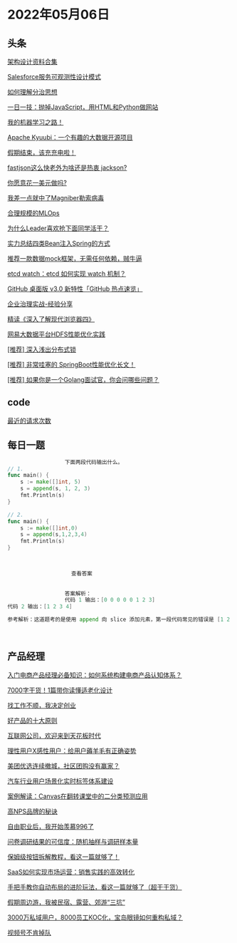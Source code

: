 # 2022年05月06日
## 头条

[架构设计资料合集](https://toutiao.io/k/iqlrz7b)

[Salesforce服务可观测性设计模式](https://toutiao.io/k/ug27t5t)

[如何理解分治思想](https://toutiao.io/k/o4spslu)

[一日一技：抛掉JavaScript，用HTML和Python做网站](https://toutiao.io/k/yx82tqk)

[我的机器学习之路！](https://toutiao.io/k/y59f508)

[Apache Kyuubi：一个有趣的大数据开源项目](https://toutiao.io/k/39qsnxx)

[假期结束，该充充电啦！](https://toutiao.io/k/wqxfv6b)

[fastjson这么快老外为啥还是热衷 jackson?](https://toutiao.io/k/53srxw5)

[你愿意花一美元做吗?](https://toutiao.io/k/93ste67)

[我差一点就中了Magniber勒索病毒](https://toutiao.io/k/z5o5yw8)

[合理规模的MLOps](https://toutiao.io/k/bw41ilt)

[为什么Leader喜欢抢下面同学活干？](https://toutiao.io/k/9jecfh2)

[实力总结四类Bean注入Spring的方式](https://toutiao.io/k/lomhloh)

[推荐一款数据mock框架，无需任何依赖，贼牛逼](https://toutiao.io/k/1n3b18r)

[etcd watch：etcd 如何实现 watch 机制？](https://toutiao.io/k/2xrc8p0)

[GitHub 桌面版 v3.0 新特性「GitHub 热点速览」](https://toutiao.io/k/9cjrybz)

[企业治理实战-经验分享](https://toutiao.io/k/861gcf3)

[精读《深入了解现代浏览器四》](https://toutiao.io/k/5y93s2p)

[网易大数据平台HDFS性能优化实践](https://toutiao.io/k/uwobgy8)

[[推荐] 深入浅出分布式锁](https://toutiao.io/k/957qnad)

[[推荐] 非常哇塞的 SpringBoot性能优化长文！](https://toutiao.io/k/srppeol)

[[推荐] 如果你是一个Golang面试官，你会问哪些问题？](https://toutiao.io/k/0acpnu3)



## code

[最近的请求次数](https://leetcode.cn/problems/number-of-recent-calls)



## 每日一题

```go
                  下面两段代码输出什么。
// 1.
func main() {
    s := make([]int, 5)
    s = append(s, 1, 2, 3)
    fmt.Println(s)
}

// 2.
func main() {
	s := make([]int,0)
	s = append(s,1,2,3,4)
	fmt.Println(s)
}


                  
                    查看答案
                  
                
                  答案解析：
                  代码 1 输出：[0 0 0 0 0 1 2 3]
代码 2 输出：[1 2 3 4]

参考解析：这道题考的是使用 append 向 slice 添加元素，第一段代码常见的错误是 [1 2 3]，需要注意。

                
```


## 产品经理

[入门电商产品经理必备知识：如何系统构建电商产品认知体系？](http://www.woshipm.com/open/5251986.html)

[7000字干货！1篇带你读懂适老化设计](http://www.woshipm.com/pd/5422669.html)

[找工作不顺，我决定创业](http://www.woshipm.com/chuangye/5424892.html)

[好产品的十大原则](http://www.woshipm.com/operate/5424095.html)

[互联网公司，欢迎来到天花板时代](http://www.woshipm.com/it/5424333.html)

[理性用户X感性用户：给用户薅羊毛有正确姿势](http://www.woshipm.com/operate/5409677.html)

[美团优选连续撤城，社区团购没有赢家？](http://www.woshipm.com/it/5423741.html)

[汽车行业用户场景化实时标签体系建设](http://www.woshipm.com/pd/5422909.html)

[案例解读：Canvas在翻转课堂中的二分类预测应用](http://www.woshipm.com/evaluating/5424729.html)

[高NPS品牌的秘诀](http://www.woshipm.com/marketing/5423051.html)

[自由职业后，我开始羡慕996了](http://www.woshipm.com/it/5424099.html)

[问卷调研结果的可信度：随机抽样与调研样本量](http://www.woshipm.com/user-research/5424083.html)

[保姆级按钮拆解教程，看这一篇就够了！](http://www.woshipm.com/pd/5420361.html)

[SaaS如何实现市场运营：销售实践的高效转化](http://www.woshipm.com/operate/5417038.html)

[手把手教你自动布局的进阶玩法，看这一篇就够了（超干干货）](http://www.woshipm.com/ucd/5412887.html)

[假期周边游，我被民宿、露营、郊游“三坑”](http://www.woshipm.com/it/5422911.html)

[3000万私域用户，8000员工KOC化，宝岛眼镜如何重构私域？](http://www.woshipm.com/operate/5423206.html)

[视频号不肯掉队](http://www.woshipm.com/it/5424063.html)


